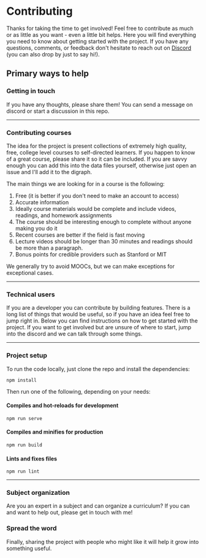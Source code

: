# Contributing

Thanks for taking the time to get involved! Feel free to contribute as much or as little as you want - even a little bit helps. Here you will find everything you need to know about getting started with the project. If you have any questions, comments, or feedback don't hesitate to reach out on [Discord](https://discord.gg/fbbYhvkaBx) (you can also drop by just to say hi!).


## Primary ways to help

### Getting in touch

If you have any thoughts, please share them! You can send a message on discord or start a discussion in this repo.

***

### Contributing courses

The idea for the project is present collections of extremely high quality, free, college level courses to self-directed learners. If you happen to know of a great course, please share it so it can be included. If you are savvy enough you can add this into the data files yourself, otherwise just open an issue and I'll add it to the digraph.

The main things we are looking for in a course is the following:

1. Free (it is better if you don't need to make an account to access)
2. Accurate information
3. Ideally course materials would be complete and include videos, readings, and homework assignments
4. The course should be interesting enough to complete without anyone making you do it
5. Recent courses are better if the field is fast moving
6. Lecture videos should be longer than 30 minutes and readings should be more than a paragraph.
7. Bonus points for credible providers such as Stanford or MIT

We generally try to avoid MOOCs, but we can make exceptions for exceptional cases.

***

### Technical users

If you are a developer you can contribute by building features. There is a long list of things that would be useful, so if you have an idea feel free to jump right in. Below you can find instructions on how to get started with the project. If you want to get involved but are unsure of where to start, jump into the discord and we can talk through some things.

***

### Project setup

To run the code locally, just clone the repo and install the dependencies:

```
npm install
```

Then run one of the following, depending on your needs:

#### Compiles and hot-reloads for development
```
npm run serve
```

#### Compiles and minifies for production
```
npm run build
```

#### Lints and fixes files
```
npm run lint
```

***

### Subject organization

Are you an expert in a subject and can organize a curriculum? If you can and want to help out, please get in touch with me!


### Spread the word

Finally, sharing the project with people who might like it will help it grow into something useful.

